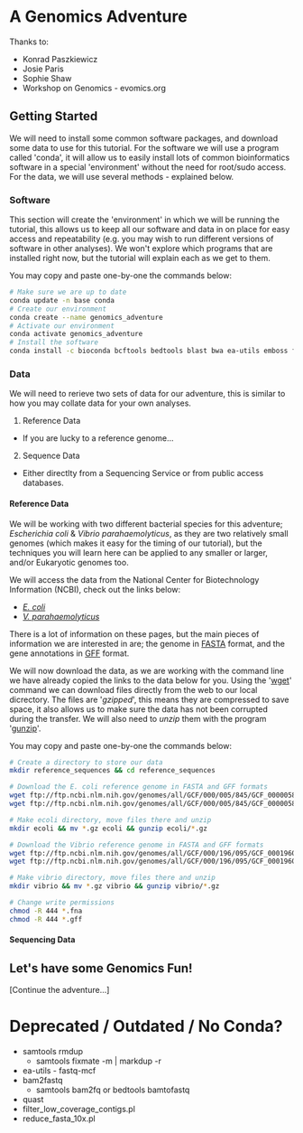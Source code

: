 # A Genomics Adventure
Thanks to:
 * Konrad Paszkiewicz
 * Josie Paris
 * Sophie Shaw
 * Workshop on Genomics - evomics.org

## Getting Started
We will need to install some common software packages, and download some data to use for this tutorial. For the software we will use a program called 'conda', it will allow us to easily install lots of common bioinformatics software in a special 'environment' without the need for root/sudo access. For the data, we will use several methods - explained below.

### Software
This section will create the 'environment' in which we will be running the tutorial, this allows us to keep all our software and data in on place for easy access and repeatability (e.g. you may wish to run different versions of software in other analyses). We won't explore which programs that are installed right now, but the tutorial will explain each as we get to them. 

You may copy and paste one-by-one the commands below:
```bash
# Make sure we are up to date
conda update -n base conda
# Create our environment
conda create --name genomics_adventure
# Activate our environment
conda activate genomics_adventure
# Install the software
conda install -c bioconda bcftools bedtools blast bwa ea-utils emboss fastqc igv igvtools pfam_scan qualimap samtools seqtk spades sra-tools vcftools
```

### Data
We will need to rerieve two sets of data for our adventure, this is similar to how you may collate data for your own analyses.
 1) Reference Data
  * If you are lucky to a reference genome...
 2) Sequence Data
  * Either directlty from a Sequencing Service or from public access databases.

#### Reference Data
We will be working with two different bacterial species for this adventure; *Escherichia coli* & *Vibrio parahaemolyticus*, as they are two relatively small genomes (which makes it easy for the timing of our tutorial), but the techniques you will learn here can be applied to any smaller or larger, and/or Eukaryotic genomes too.

We will access the data from the National Center for Biotechnology Information (NCBI), check out the links below:
 * *[E. coli](https://www.ncbi.nlm.nih.gov/genome/167?genome_assembly_id=161521)*
 * *[V. parahaemolyticus](https://www.ncbi.nlm.nih.gov/genome/691?genome_assembly_id=167995)*

There is a lot of information on these pages, but the main pieces of information we are interested in are; the genome in [FASTA](https://en.wikipedia.org/wiki/FASTA_format) format, and the gene annotations in [GFF](https://en.wikipedia.org/wiki/General_feature_format) format.

We will now download the data, as we are working with the command line we have already copied the links to the data below for you. Using the '[wget](https://www.gnu.org/software/wget/)' command we can download files directly from the web to our local dicrectory. The files are '*gzipped*', this means they are compressed to save space, it also allows us to make sure the data has not been corrupted during the transfer. We will also need to *unzip* them with the program '[gunzip](https://linux.die.net/man/1/gunzip)'.

You may copy and paste one-by-one the commands below:
```bash
# Create a directory to store our data
mkdir reference_sequences && cd reference_sequences

# Download the E. coli reference genome in FASTA and GFF formats
wget ftp://ftp.ncbi.nlm.nih.gov/genomes/all/GCF/000/005/845/GCF_000005845.2_ASM584v2/GCF_000005845.2_ASM584v2_genomic.fna.gz
wget ftp://ftp.ncbi.nlm.nih.gov/genomes/all/GCF/000/005/845/GCF_000005845.2_ASM584v2/GCF_000005845.2_ASM584v2_genomic.gff.gz

# Make ecoli directory, move files there and unzip
mkdir ecoli && mv *.gz ecoli && gunzip ecoli/*.gz

# Download the Vibrio reference genome in FASTA and GFF formats
wget ftp://ftp.ncbi.nlm.nih.gov/genomes/all/GCF/000/196/095/GCF_000196095.1_ASM19609v1/GCF_000196095.1_ASM19609v1_genomic.fna.gz
wget ftp://ftp.ncbi.nlm.nih.gov/genomes/all/GCF/000/196/095/GCF_000196095.1_ASM19609v1/GCF_000196095.1_ASM19609v1_genomic.gff.gz

# Make vibrio directory, move files there and unzip
mkdir vibrio && mv *.gz vibrio && gunzip vibrio/*.gz

# Change write permissions
chmod -R 444 *.fna
chmod -R 444 *.gff
```
#### Sequencing Data

## Let's have some Genomics Fun!
[Continue the adventure...]

# Deprecated / Outdated / No Conda?
 * samtools rmdup
   * samtools fixmate -m | markdup -r
 * ea-utils - fastq-mcf
 * bam2fastq
   * samtools bam2fq or bedtools bamtofastq
 * quast
 * filter_low_coverage_contigs.pl
 * reduce_fasta_10x.pl
 
